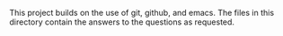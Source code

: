 This project builds on the use of git, github, and emacs. The files in this directory contain the answers to the questions as requested.